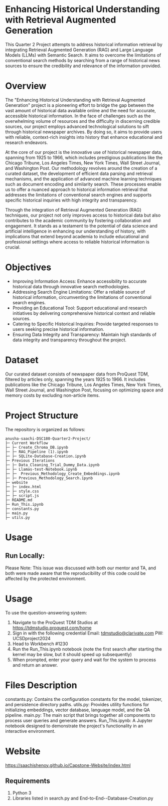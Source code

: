 # Enhancing Historical Understanding with Retrieval Augmented Generation

This Quarter 2 Project attempts to address historical information retrieval by integrating Retrieval Augmented Generation (RAG) and Large Language Models (LLMs) with Semantic Search. It aims to overcome the limitations of conventional search methods by searching from a range of historical news sources to ensure the credibility and relevance of the information provided.

# Overview

The "Enhancing Historical Understanding with Retrieval Augmented Generation" project is a pioneering effort to bridge the gap between the vast amount of historical data available online and the need for accurate, accessible historical information. In the face of challenges such as the overwhelming volume of resources and the difficulty in discerning credible sources, our project employs advanced technological solutions to sift through historical newspaper archives. By doing so, it aims to provide users with reliable, context-rich insights into history that enhance educational and research endeavors.

At the core of our project is the innovative use of historical newspaper data, spanning from 1925 to 1966, which includes prestigious publications like the Chicago Tribune, Los Angeles Times, New York Times, Wall Street Journal, and Washington Post. Our methodology revolves around the creation of a curated dataset, the development of efficient data parsing and retrieval mechanisms, and the application of advanced machine learning techniques such as document encoding and similarity search. These processes enable us to offer a nuanced approach to historical information retrieval that addresses the limitations of conventional search engines and supports specific historical inquiries with high integrity and transparency.

Through the integration of Retrieval Augmented Generation (RAG) techniques, our project not only improves access to historical data but also contributes to the academic community by fostering collaboration and engagement. It stands as a testament to the potential of data science and artificial intelligence in enhancing our understanding of history, with implications that extend beyond academia to include educational and professional settings where access to reliable historical information is crucial.


# Objectives
- Improving Information Access: Enhance accessibility to accurate historical data through innovative search methodologies.
- Addressing Search Engine Limitations: Offer a reliable source of historical information, circumventing the limitations of conventional search engines.
- Providing an Educational Tool: Support educational and research initiatives by delivering comprehensive historical context and reliable sources.
- Catering to Specific Historical Inquiries: Provide targeted responses to users seeking precise historical information.
- Ensuring Data Integrity and Transparency: Maintain high standards of data integrity and transparency throughout the project.

# Dataset
Our curated dataset consists of newspaper data from ProQuest TDM, filtered by articles only, spanning the years 1925 to 1966. It includes publications like the Chicago Tribune, Los Angeles Times, New York Times, Wall Street Journal, and Washington Post, focusing on optimizing space and memory costs by excluding non-article items.


# Project Structure
The repository is organized as follows:
```
anusha-saachi-DSC180-Quarter2-Project/
├─ Current Workflow
├─ ├─ Create_Chroma_DB.ipynb
├─ ├─ RAG_Pipeline (1).ipynb
├─ ├─ SQLite-Database-Creation.ipynb
├─ Previous Iterations
├─ ├─ Data_Cleaning_Trial_Dummy_Data.ipynb
├─ ├─ Llamas-test-Notebook.ipynb
├─ ├─  Previous_Methodology_Create_Embeddings.ipynb
├─ ├─ Previous_Methodology_Search.ipynb
├─ website
├─ ├─ index.html
├─ ├─ style.css
├─ ├─ script.js
├─ README.md
├─ Run_This.ipynb
├─ constants.py
├─ main.py
├─ utils.py

```

# Usage

## Run Locally: 
Please Note: This issue was discussed with both our mentor and TA, and both were made aware that the reproducibility of this code could be affected by the protected environment.

# Usage
To use the question-answering system:

1. Navigate to the ProQuest TDM Studios at https://tdmstudio.proquest.com/home 
2. Sign in with the following credential
    Email: tdmstudio@clarivate.com
    PW:  UCSDproject2024
4. Head to Workbench #1230
5. Run the Run_This.ipynb notebook (note the first search after starting the kernel may be slow, but it should speed up subsequently)
6. When prompted, enter your query and wait for the system to process and return an answer.

# Files Description
constants.py: Contains the configuration constants for the model, tokenizer, and persistence directory paths.
utils.py: Provides utility functions for initializing embeddings, vector database, language model, and the QA pipeline.
main.py: The main script that brings together all components to process user queries and generate answers.
Run_This.ipynb: A Jupyter notebook designed to demonstrate the project's functionality in an interactive environment.

# Website

https://saachishenoy.github.io/Capstone-Website/index.html

## Requirements
1) Python 3
2) Libraries listed in search.py and End-to-End--Database-Creation.py
